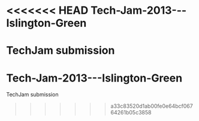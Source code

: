 <<<<<<< HEAD
Tech-Jam-2013---Islington-Green
===============================

TechJam submission
=======
Tech-Jam-2013---Islington-Green
===============================

TechJam submission
>>>>>>> a33c83520d1ab00fe0e64bcf06764261b05c3858
